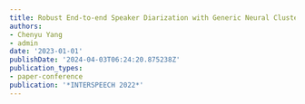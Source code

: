 ```yaml
---
title: Robust End-to-end Speaker Diarization with Generic Neural Clustering
authors:
- Chenyu Yang
- admin
date: '2023-01-01'
publishDate: '2024-04-03T06:24:20.875238Z'
publication_types:
- paper-conference
publication: '*INTERSPEECH 2022*'
---
```

